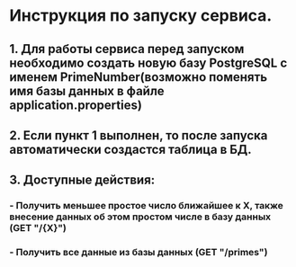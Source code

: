 # Инструкция по запуску сервиса.

## 1. Для работы сервиса перед запуском необходимо создать новую базу PostgreSQL с именем PrimeNumber(возможно поменять имя базы данных в файле application.properties)
## 2. Если пункт 1 выполнен, то после запуска автоматически создастся таблица в БД.
## 3. Доступные действия:
###  - Получить меньшее простое число ближайшее к X, также внесение данных об этом простом числе в базу данных (GET "/{X}")
###  - Получить все данные из базы данных (GET "/primes")
